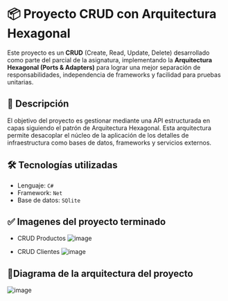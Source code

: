 # 📦 Proyecto CRUD con Arquitectura Hexagonal

Este proyecto es un **CRUD** (Create, Read, Update, Delete) desarrollado como parte del parcial de la asignatura, implementando la **Arquitectura Hexagonal (Ports & Adapters)** para lograr una mejor separación de responsabilidades, independencia de frameworks y facilidad para pruebas unitarias.

## 📌 Descripción

El objetivo del proyecto es gestionar mediante una API estructurada en capas siguiendo el patrón de Arquitectura Hexagonal. Esta arquitectura permite desacoplar el núcleo de la aplicación de los detalles de infraestructura como bases de datos, frameworks y servicios externos.

## 🛠️ Tecnologías utilizadas

- Lenguaje:  `C#` 
- Framework: `Net`
- Base de datos: `SQlite`

## ✅ Imagenes del proyecto terminado
- CRUD Productos
![image](https://github.com/user-attachments/assets/134ed729-fc23-43a4-a426-f69195565d8d)

- CRUD Clientes
![image](https://github.com/user-attachments/assets/229c876b-c2f6-4cb7-9ab1-350993b1b5b3)


  
## 📐Diagrama de la arquitectura del proyecto
![image](https://github.com/user-attachments/assets/aae6e2f5-8f3e-4548-8a67-ef4fb86e409e)



